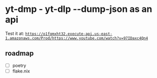 # yt-dmp - yt-dlp --dump-json as an api

Test it at: [`https://o1fqmxht32.execute-api.us-east-1.amazonaws.com/Prod/https://www.youtube.com/watch?v=97IDaxc4Qn4`](https://o1fqmxht32.execute-api.us-east-1.amazonaws.com/Prod/https://www.youtube.com/watch?v=97IDaxc4Qn4)

## roadmap

- [ ] poetry
- [ ] flake.nix
